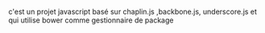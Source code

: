 c'est un projet javascript basé sur chaplin.js ,backbone.js, underscore.js 
et qui utilise bower comme gestionnaire de package 